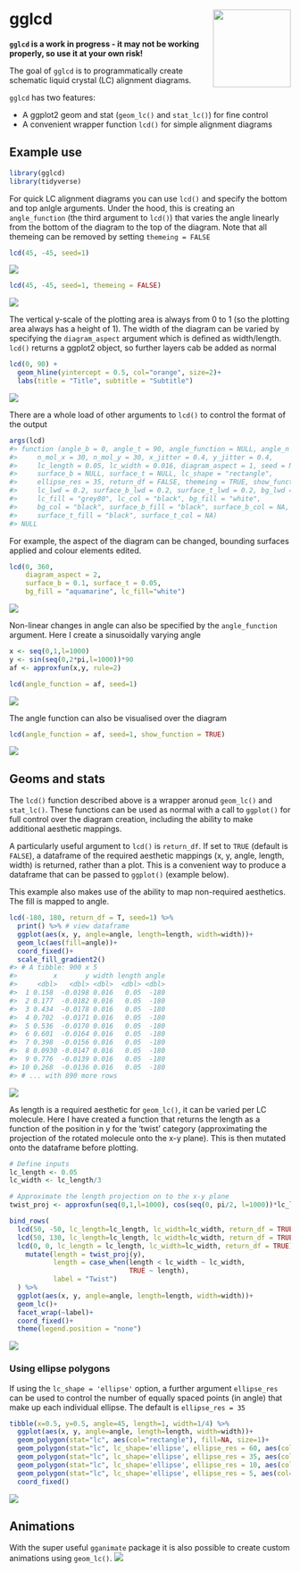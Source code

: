 
<!-- README.md is generated from README.Rmd. Please edit that file -->

# gglcd <img src="data-raw/hex-logo/gglcd-hex.png" align="right" height="139"/>

**`gglcd` is a work in progress - it may not be working properly, so use
it at your own risk\!**

The goal of `gglcd` is to programmatically create schematic liquid
crystal (LC) alignment diagrams.

`gglcd` has two features:

  - A ggplot2 geom and stat (`geom_lc()` and `stat_lc()`) for fine
    control
  - A convenient wrapper function `lcd()` for simple alignment diagrams

## Example use

``` r
library(gglcd)
library(tidyverse)
```

For quick LC alignment diagrams you can use `lcd()` and specify the
bottom and top anlgle arguments. Under the hood, this is creating an
`angle_function` (the third argument to `lcd()`) that varies the angle
linearly from the bottom of the diagram to the top of the diagram. Note
that all themeing can be removed by setting `themeing = FALSE`

``` r
lcd(45, -45, seed=1)
```

![](man/figures/README-unnamed-chunk-3-1.png)<!-- -->

``` r
lcd(45, -45, seed=1, themeing = FALSE)
```

![](man/figures/README-unnamed-chunk-3-2.png)<!-- -->

The vertical y-scale of the plotting area is always from 0 to 1 (so the
plotting area always has a height of 1). The width of the diagram can be
varied by specifying the `diagram_aspect` argument which is defined as
width/length. `lcd()` returns a ggplot2 object, so further layers cab be
added as normal

``` r
lcd(0, 90) + 
  geom_hline(yintercept = 0.5, col="orange", size=2)+
  labs(title = "Title", subtitle = "Subtitle")
```

![](man/figures/README-unnamed-chunk-4-1.png)<!-- -->

There are a whole load of other arguments to `lcd()` to control the
format of the output

``` r
args(lcd)
#> function (angle_b = 0, angle_t = 90, angle_function = NULL, angle_n = 0, 
#>     n_mol_x = 30, n_mol_y = 30, x_jitter = 0.4, y_jitter = 0.4, 
#>     lc_length = 0.05, lc_width = 0.016, diagram_aspect = 1, seed = NULL, 
#>     surface_b = NULL, surface_t = NULL, lc_shape = "rectangle", 
#>     ellipse_res = 35, return_df = FALSE, themeing = TRUE, show_function = FALSE, 
#>     lc_lwd = 0.2, surface_b_lwd = 0.2, surface_t_lwd = 0.2, bg_lwd = 0.2, 
#>     lc_fill = "grey80", lc_col = "black", bg_fill = "white", 
#>     bg_col = "black", surface_b_fill = "black", surface_b_col = NA, 
#>     surface_t_fill = "black", surface_t_col = NA) 
#> NULL
```

For example, the aspect of the diagram can be changed, bounding surfaces
applied and colour elements edited.

``` r
lcd(0, 360, 
    diagram_aspect = 2, 
    surface_b = 0.1, surface_t = 0.05, 
    bg_fill = "aquamarine", lc_fill="white")
```

![](man/figures/README-unnamed-chunk-6-1.png)<!-- -->

Non-linear changes in angle can also be specified by the
`angle_function` argument. Here I create a sinusoidally varying angle

``` r
x <- seq(0,1,l=1000)
y <- sin(seq(0,2*pi,l=1000))*90
af <- approxfun(x,y, rule=2)

lcd(angle_function = af, seed=1)
```

![](man/figures/README-unnamed-chunk-7-1.png)<!-- -->

The angle function can also be visualised over the diagram

``` r
lcd(angle_function = af, seed=1, show_function = TRUE)
```

![](man/figures/README-unnamed-chunk-8-1.png)<!-- -->

## Geoms and stats

The `lcd()` function described above is a wrapper aronud `geom_lc()` and
`stat_lc()`. These functions can be used as normal with a call to
`ggplot()` for full control over the diagram creation, including the
ability to make additional aesthetic mappings.

A particularly useful argument to `lcd()` is `return_df`. If set to
`TRUE` (default is `FALSE`), a dataframe of the required aesthetic
mappings (x, y, angle, length, width) is returned, rather than a plot.
This is a convenient way to produce a dataframe that can be passed to
`ggplot()` (example below).

This example also makes use of the ability to map non-required
aesthetics. The fill is mapped to angle.

``` r
lcd(-180, 180, return_df = T, seed=1) %>%
  print() %>% # view dataframe
  ggplot(aes(x, y, angle=angle, length=length, width=width))+
  geom_lc(aes(fill=angle))+
  coord_fixed()+
  scale_fill_gradient2()
#> # A tibble: 900 x 5
#>         x       y width length angle
#>     <dbl>   <dbl> <dbl>  <dbl> <dbl>
#>  1 0.158  -0.0198 0.016   0.05  -180
#>  2 0.177  -0.0182 0.016   0.05  -180
#>  3 0.434  -0.0178 0.016   0.05  -180
#>  4 0.702  -0.0171 0.016   0.05  -180
#>  5 0.536  -0.0170 0.016   0.05  -180
#>  6 0.601  -0.0164 0.016   0.05  -180
#>  7 0.398  -0.0156 0.016   0.05  -180
#>  8 0.0930 -0.0147 0.016   0.05  -180
#>  9 0.776  -0.0139 0.016   0.05  -180
#> 10 0.268  -0.0136 0.016   0.05  -180
#> # ... with 890 more rows
```

![](man/figures/README-unnamed-chunk-9-1.png)<!-- -->

As length is a required aesthetic for `geom_lc()`, it can be varied per
LC molecule. Here I have created a function that returns the length as a
function of the position in y for the ‘twist’ category (approximating
the projection of the rotated molecule onto the x-y plane). This is then
mutated onto the dataframe before plotting.

``` r
# Define inputs
lc_length <- 0.05
lc_width <- lc_length/3

# Approximate the length projection on to the x-y plane
twist_proj <- approxfun(seq(0,1,l=1000), cos(seq(0, pi/2, l=1000))*lc_length)

bind_rows(
  lcd(50, -50, lc_length=lc_length, lc_width=lc_width, return_df = TRUE) %>% mutate(label = "Splay"),
  lcd(50, 130, lc_length=lc_length, lc_width=lc_width, return_df = TRUE) %>% mutate(label = "Bend"),
  lcd(0, 0, lc_length = lc_length, lc_width=lc_width, return_df = TRUE) %>% 
    mutate(length = twist_proj(y),
           length = case_when(length < lc_width ~ lc_width,
                              TRUE ~ length),
           label = "Twist")
  ) %>% 
  ggplot(aes(x, y, angle=angle, length=length, width=width))+
  geom_lc()+
  facet_wrap(~label)+
  coord_fixed()+
  theme(legend.position = "none")
```

![](man/figures/README-unnamed-chunk-10-1.png)<!-- -->

### Using ellipse polygons

If using the `lc_shape = 'ellipse'` option, a further argument
`ellipse_res` can be used to control the number of equally spaced points
(in angle) that make up each individual ellipse. The default is
`ellipse_res = 35`

``` r
tibble(x=0.5, y=0.5, angle=45, length=1, width=1/4) %>% 
  ggplot(aes(x, y, angle=angle, length=length, width=width))+
  geom_polygon(stat="lc", aes(col="rectangle"), fill=NA, size=1)+
  geom_polygon(stat="lc", lc_shape='ellipse', ellipse_res = 60, aes(col="ellipse_res = 60"), fill=NA, size=1)+
  geom_polygon(stat="lc", lc_shape='ellipse', ellipse_res = 35, aes(col="ellipse_res = 35"), fill=NA, size=1)+
  geom_polygon(stat="lc", lc_shape='ellipse', ellipse_res = 10, aes(col="ellipse_res = 10"), fill=NA, size=1)+
  geom_polygon(stat="lc", lc_shape='ellipse', ellipse_res = 5, aes(col="ellipse_res = 05"), fill=NA, size=1)+
  coord_fixed()
```

![](man/figures/README-unnamed-chunk-11-1.png)<!-- -->

## Animations

With the super useful `gganimate` package it is also possible to create
custom animations using `geom_lc()`.
![](man/figures/README-unnamed-chunk-12-1.gif)<!-- -->
